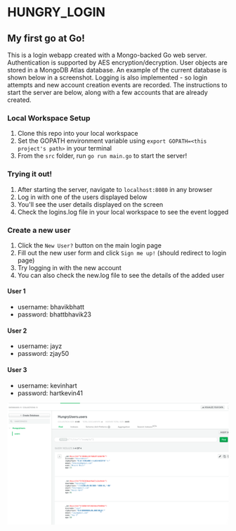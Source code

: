 # HUNGRY_LOGIN

## My first go at Go!

This is a login webapp created with a Mongo-backed Go web server. Authentication is supported by AES encryption/decryption. User objects are stored in a MongoDB Atlas database. An example of the current database is shown below in a screenshot. Logging is also implemented - so login attempts and new account creation events are recorded. The instructions to start the server are below, along with a few accounts that are already created. 

### Local Workspace Setup
1. Clone this repo into your local workspace
2. Set the GOPATH environment variable using `export GOPATH=<this project's path>` in your terminal
3. From the `src` folder, run `go run main.go` to start the server!

### Trying it out!
1. After starting the server, navigate to `localhost:8080` in any browser
2. Log in with one of the users displayed below
3. You'll see the user details displayed on the screen
4. Check the logins.log file in your local workspace to see the event logged

### Create a new user
1. Click the `New User?` button on the main login page
2. Fill out the new user form and click `Sign me up!` (should redirect to login page)
3. Try logging in with the new account
4. You can also check the new.log file to see the details of the added user



#### User 1
  * username: bhavikbhatt
  * password: bhattbhavik23
  
#### User 2
  * username: jayz
  * password: zjay50

#### User 3
  * username: kevinhart
  * password: hartkevin41


![User model shown in MongoDB Atlas UI](https://github.com/BhavikBhatt/HUNGRY_LOGIN/blob/master/pkg/Screen%20Shot%202020-08-15%20at%2010.30.52%20PM.png)
